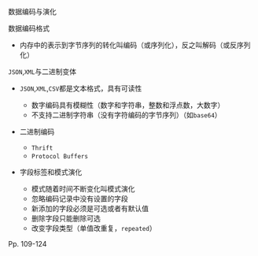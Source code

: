 数据编码与演化

数据编码格式

-   内存中的表示到字节序列的转化叫编码（或序列化），反之叫解码（或反序列化）



`JSON`,`XML`与二进制变体

-   `JSON`,`XML`,`CSV`都是文本格式，具有可读性
    -   数字编码具有模糊性（数字和字符串，整数和浮点数，大数字）
    -   不支持二进制字符串（没有字符编码的字节序列）（如`base64`）

-   二进制编码
    -   `Thrift`
    -   `Protocol Buffers`
-   字段标签和模式演化
    -    模式随着时间不断变化叫模式演化
    -   忽略编码记录中没有设置的字段
    -   新添加的字段必须是可选或者有默认值
    -   删除字段只能删除可选
    -   改变字段类型（单值改重复，`repeated`）

Pp. 109-124